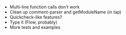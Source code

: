 * Multi-line function calls don't work
* Clean up comment-parser and getModuleName (in tap)
* Quickcheck-like features?
* Type it (Flow, probably)
* More tests and examples
